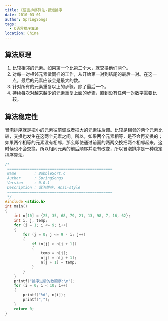 ```yaml
---
title: C语言排序算法-冒泡排序
date: 2010-03-01
author: SpringSongs
tags: 
  - C语言排序算法
location: China  
---
```


## 算法原理
1. 比较相邻的元素。如果第一个比第二个大，就交换他们两个。
2. 对每一对相邻元素做同样的工作，从开始第一对到结尾的最后一对。在这一点，最后的元素应该会是最大的数。
3. 针对所有的元素重复以上的步骤，除了最后一个。 
4. 持续每次对越来越少的元素重复上面的步骤，直到没有任何一对数字需要比较。 

## 算法稳定性
冒泡排序就是把小的元素往前调或者把大的元素往后调。比较是相邻的两个元素比较，交换也发生在这两个元素之间。所以，如果两个元素相等，是不会再交换的；如果两个相等的元素没有相邻，那么即使通过前面的两两交换把两个相邻起来，这时候也不会交换，所以相同元素的前后顺序并没有改变，所以冒泡排序是一种稳定排序算法。
```c
/*
 ===============================================
 Name        : BubbleSort.c
 Author      : SpringSongs
 Version     : 0.0.1
 Description : 冒泡排序, Ansi-style
 ===============================================
 */
#include <stdio.h>
int main()
{
    int n[10] = {25, 35, 68, 79, 21, 13, 98, 7, 16, 62};
    int i, j, temp;
    for (i = 1; i <= 9; i++)
    {
        for (j = 0; j <= 9 - i; j++)
        {
            if (n[j] > n[j + 1])
            {
                temp = n[j];
                n[j] = n[j + 1];
                n[j + 1] = temp;
            }
        }
    }
    printf("排序过后的数顺序:\n");
    for (i = 0; i < 10; i++)
    {
        printf("%d", n[i]);
        printf(",");
    }
    return 0;
}
```